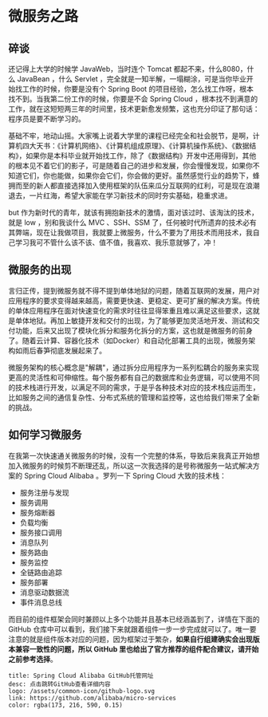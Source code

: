 # 微服务之路
## 碎谈
还记得上大学的时候学 JavaWeb，当时连个 Tomcat 都起不来，什么8080，什么 JavaBean ，什么 Servlet ，完全就是一知半解，一塌糊涂，可是当你毕业开始找工作的时候，你要是没有个 Spring Boot 的项目经验，怎么找工作呀，根本找不到。当我第二份工作的时候，你要是不会 Spring Cloud ，根本找不到满意的工作，就在这短短两三年的时间里，技术更新愈发频繁，这也充分印证了那句话：程序员是要不断学习的。

基础不牢，地动山摇。大家嘴上说着大学里的课程已经完全和社会脱节，是啊，计算机四大天书：《计算机网络》、《计算机组成原理》、《计算机操作系统》、《数据结构》，如果你是本科毕业就开始找工作，除了《数据结构》开发中还用得到，其他的根本见不着它们的影子，可是随着自己的进步和发展，你会慢慢发现，如果你不知道它们，你也能做，如果你会它们，你会做的更好。虽然感觉行业的趋势下，蜂拥而至的新人都直接选择加入使用框架的队伍来瓜分互联网的红利，可是现在浪潮退去，一片红海，希望大家能在学习新技术的同时夯实基础，稳重求进。

but 作为新时代的青年，就该有拥抱新技术的激情，面对该过时、该淘汰的技术，就是 low ，别和我谈什么 MVC 、SSH、SSM 了，任何被时代所遗弃的技术必有其弊端，现在让我做项目，我就要上微服务，什么不要为了用技术而用技术，我自己学习我可不管什么该不该、值不值，我喜欢、我乐意就够了，冲！

## 微服务的出现
言归正传，提到微服务就不得不提到单体地狱的问题，随着互联网的发展，用户对应用程序的要求变得越来越高，需要更快速、更稳定、更可扩展的解决方案。传统的单体应用程序在面对快速变化的需求时往往显得笨重且难以满足这些要求，这就是单体地狱。再加上敏捷开发和交付的出现，为了能够更加灵活地开发、测试和交付功能，后来又出现了模块化拆分和服务化拆分的方案，这也就是微服务的前身了。随着云计算、容器化技术（如Docker）和自动化部署工具的出现，微服务架构如雨后春笋彻底发展起来了。

微服务架构的核心概念是"解耦"，通过拆分应用程序为一系列松耦合的服务来实现更高的灵活性和可伸缩性。每个服务都有自己的数据库和业务逻辑，可以使用不同的技术栈进行开发，以满足不同的需求，于是乎各种技术对应的技术栈应运而生，比如服务之间的通信复杂性、分布式系统的管理和监控等，这也给我们带来了全新的挑战。

## 如何学习微服务
在我第一次快速通关微服务的时候，没有一个完整的体系，导致后来我真正开始想加入微服务的时候剪不断理还乱，所以这一次我选择的是号称微服务一站式解决方案的 Spring Cloud Alibaba 。罗列一下 Spring Cloud 大致的技术栈：

- 服务注册与发现
- 服务调用
- 服务熔断器
- 负载均衡
- 服务接口调用
- 消息队列
- 服务路由
- 服务监控
- 全链路由追踪
- 服务部署
- 消息驱动数据流
- 事件消息总线

而目前的组件框架会同时兼顾以上多个功能并且基本已经涵盖到了，详情在下面的 GitHub 仓库中可以看到，我们接下来就跟着组件一步一步完成就可以了。唯一要注意的就是组件版本对应的问题，因为框架过于繁杂，**如果自行组建确实会出现版本兼容一致性的问题，所以 GitHub 里也给出了官方推荐的组件配合建议，请开始之前参考选择**。

```card
title: Spring Cloud Alibaba GitHub托管网址
desc: 点击跳转GitHub查看详细内容
logo: /assets/common-icon/github-logo.svg
link: https://github.com/alibaba/micro-services
color: rgba(173, 216, 590, 0.15)
```